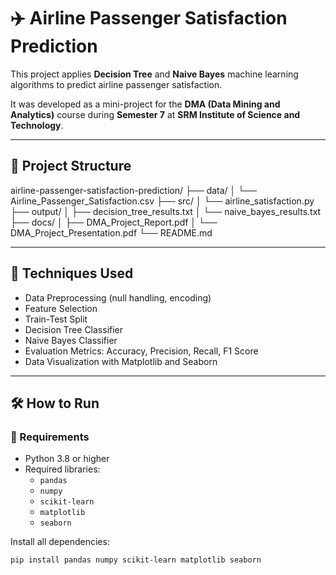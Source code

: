 # ✈️ Airline Passenger Satisfaction Prediction

This project applies **Decision Tree** and **Naive Bayes** machine learning algorithms to predict airline passenger satisfaction.

It was developed as a mini-project for the **DMA (Data Mining and Analytics)** course during **Semester 7** at **SRM Institute of Science and Technology**.

---

## 📁 Project Structure

airline-passenger-satisfaction-prediction/
├── data/
│ └── Airline_Passenger_Satisfaction.csv
├── src/
│ └── airline_satisfaction.py
├── output/
│ ├── decision_tree_results.txt
│ └── naive_bayes_results.txt
├── docs/
│ ├── DMA_Project_Report.pdf
│ └── DMA_Project_Presentation.pdf
└── README.md


---

## 🧠 Techniques Used

- Data Preprocessing (null handling, encoding)
- Feature Selection
- Train-Test Split
- Decision Tree Classifier
- Naive Bayes Classifier
- Evaluation Metrics: Accuracy, Precision, Recall, F1 Score
- Data Visualization with Matplotlib and Seaborn

---

## 🛠 How to Run

### 🧱 Requirements

- Python 3.8 or higher  
- Required libraries:
  - `pandas`
  - `numpy`
  - `scikit-learn`
  - `matplotlib`
  - `seaborn`

Install all dependencies:

```bash
pip install pandas numpy scikit-learn matplotlib seaborn







